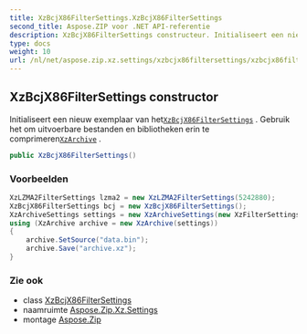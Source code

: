 ```yaml
---
title: XzBcjX86FilterSettings.XzBcjX86FilterSettings
second_title: Aspose.ZIP voor .NET API-referentie
description: XzBcjX86FilterSettings constructeur. Initialiseert een nieuw exemplaar van hetXzBcjX86FilterSettings . Gebruik het om uitvoerbare bestanden en bibliotheken erin te comprimerenXzArchive .
type: docs
weight: 10
url: /nl/net/aspose.zip.xz.settings/xzbcjx86filtersettings/xzbcjx86filtersettings/
---
```

## XzBcjX86FilterSettings constructor

Initialiseert een nieuw exemplaar van het[`XzBcjX86FilterSettings`](../) . Gebruik het om uitvoerbare bestanden en bibliotheken erin te comprimeren[`XzArchive`](../../../aspose.zip.xz/xzarchive/) .

```csharp
public XzBcjX86FilterSettings()
```

### Voorbeelden

```csharp
XzLZMA2FilterSettings lzma2 = new XzLZMA2FilterSettings(5242880);
XzBcjX86FilterSettings bcj = new XzBcjX86FilterSettings();
XzArchiveSettings settings = new XzArchiveSettings(new XzFilterSettings[] {bcj,lzma2}, 10485760, XzCheckType.Crc32);
using (XzArchive archive = new XzArchive(settings))
{
    archive.SetSource("data.bin");
    archive.Save("archive.xz");
}
```

### Zie ook

* class [XzBcjX86FilterSettings](../)
* naamruimte [Aspose.Zip.Xz.Settings](../../xzbcjx86filtersettings/)
* montage [Aspose.Zip](../../../)


